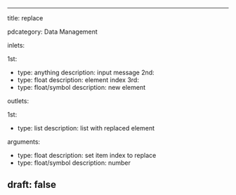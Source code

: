 --- 


title: replace

pdcategory: Data Management

inlets:

  1st:
  - type: anything
    description: input message
  2nd:
  - type: float
    description: element index
  3rd:
  - type: float/symbol
    description: new element

outlets:

  1st:
  - type: list
    description: list with replaced element

arguments:
  - type: float
    description: set item index to replace
  - type: float/symbol
    description: number





draft: false
---
